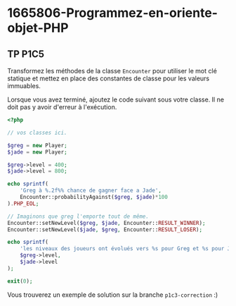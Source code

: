 # 1665806-Programmez-en-oriente-objet-PHP

## TP P1C5

Transformez les méthodes de la classe `Encounter` pour utiliser le mot clé statique et mettez en place des constantes de classe pour les valeurs immuables.

Lorsque vous avez terminé, ajoutez le code suivant sous votre classe.
Il ne doit pas y avoir d'erreur à l'exécution.

```php
<?php

// vos classes ici.

$greg = new Player;
$jade = new Player;

$greg->level = 400;
$jade->level = 800;

echo sprintf(
	'Greg à %.2f%% chance de gagner face a Jade', 
	Encounter::probabilityAgainst($greg, $jade)*100
).PHP_EOL;

// Imaginons que greg l'emporte tout de même.
Encounter::setNewLevel($greg, $jade, Encounter::RESULT_WINNER);
Encounter::setNewLevel($jade, $greg, Encounter::RESULT_LOSER);

echo sprintf(
	'les niveaux des joueurs ont évolués vers %s pour Greg et %s pour Jade', 
	$greg->level,
	$jade->level
);

exit(0);
```

Vous trouverez un exemple de solution sur la branche `p1c3-correction` :)
